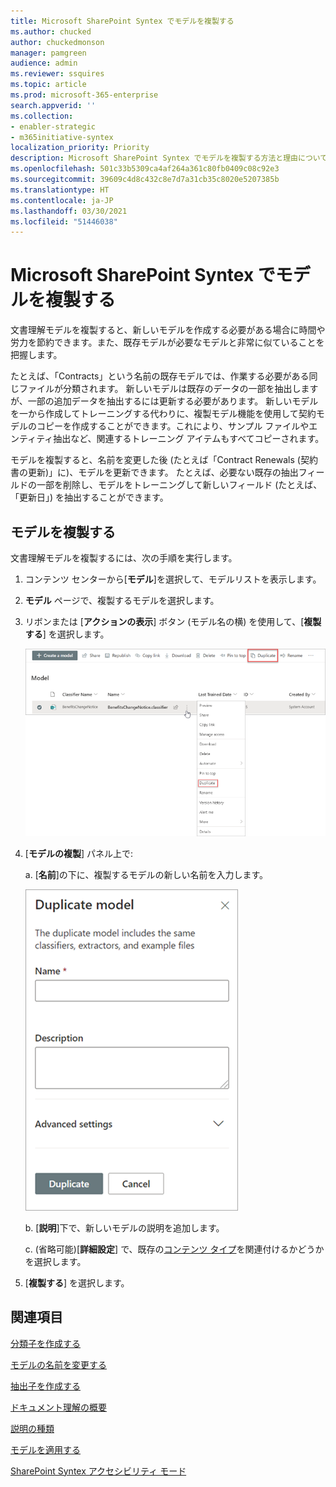```yaml
---
title: Microsoft SharePoint Syntex でモデルを複製する
ms.author: chucked
author: chuckedmonson
manager: pamgreen
audience: admin
ms.reviewer: ssquires
ms.topic: article
ms.prod: microsoft-365-enterprise
search.appverid: ''
ms.collection:
- enabler-strategic
- m365initiative-syntex
localization_priority: Priority
description: Microsoft SharePoint Syntex でモデルを複製する方法と理由について説明します。
ms.openlocfilehash: 501c33b5309ca4af264a361c80fb0409c08c92e3
ms.sourcegitcommit: 39609c4d8c432c8e7d7a31cb35c8020e5207385b
ms.translationtype: HT
ms.contentlocale: ja-JP
ms.lasthandoff: 03/30/2021
ms.locfileid: "51446038"
---
```

# <a name="duplicate-a-model-in-microsoft-sharepoint-syntex"></a>Microsoft SharePoint Syntex でモデルを複製する

文書理解モデルを複製すると、新しいモデルを作成する必要がある場合に時間や労力を節約できます。また、既存モデルが必要なモデルと非常に似ていることを把握します。

たとえば、「Contracts」という名前の既存モデルでは、作業する必要がある同じファイルが分類されます。 新しいモデルは既存のデータの一部を抽出しますが、一部の追加データを抽出するには更新する必要があります。 新しいモデルを一から作成してトレーニングする代わりに、複製モデル機能を使用して契約モデルのコピーを作成することができます。これにより、サンプル ファイルやエンティティ抽出など、関連するトレーニング アイテムもすべてコピーされます。

モデルを複製すると、名前を変更した後 (たとえば「Contract Renewals (契約書の更新)」に)、モデルを更新できます。 たとえば、必要ない既存の抽出フィールドの一部を削除し、モデルをトレーニングして新しいフィールド (たとえば、「更新日」) を抽出することができます。

## <a name="duplicate-a-model"></a>モデルを複製する

文書理解モデルを複製するには、次の手順を実行します。

1. コンテンツ センターから[**モデル**]を選択して、モデルリストを表示します。

2. **モデル** ページで、複製するモデルを選択します。

3. リボンまたは [**アクションの表示**] ボタン (モデル名の横) を使用して、[**複製する**] を選択します。</br>

    ![[複製] オプションが強調表示された状態で選択されたモデルを示す [モデル] ページのスクリーンショット。](../media/content-understanding/select-model-duplicate-both.png) </br>

4. [**モデルの複製**] パネル上で: 

   a. [**名前**]の下に、複製するモデルの新しい名前を入力します。</br>

    ![[モデルの複製] パネルを示すスクリーンショット。](../media/content-understanding/duplicate-model-panel.png) </br>

   b. [**説明**]下で、新しいモデルの説明を追加します。

   c. (省略可能)[**詳細設定**] で、既存の[コンテンツ タイプ](/sharepoint/governance/content-type-and-workflow-planning#content-type-overview)を関連付けるかどうかを選択します。

5. [**複製する**] を選択します。

## <a name="see-also"></a>関連項目
[分類子を作成する](create-a-classifier.md)

[モデルの名前を変更する](rename-a-model.md)

[抽出子を作成する](create-an-extractor.md)

[ドキュメント理解の概要](document-understanding-overview.md)

[説明の種類](explanation-types-overview.md)

[モデルを適用する](apply-a-model.md) 

[SharePoint Syntex アクセシビリティ モード](accessibility-mode.md)